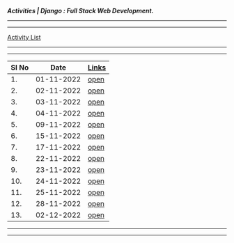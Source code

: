 ___Activities | Django : Full Stack Web Development.___

___
___
[Activity List](./Activity/activity.md)

---
___



| Sl No | Date       | [Links](./Activity)                 |
| ----- | ---------- | ----------------------------------- |
| 1.    | 01-11-2022 | [open](./Activity/Nov/01-11-22-tue) |
| 2.    | 02-11-2022 | [open](./Activity/Nov/02-11-22-wed) |
| 3.    | 03-11-2022 | [open](./Activity/Nov/03-11-22-thu) |
| 4.    | 04-11-2022 | [open](./Activity/Nov/04-11-22-fri) |
| 5.    | 09-11-2022 | [open](./Activity/Nov/09-11-22-wed) |
| 6.    | 15-11-2022 | [open](./Activity/Nov/15-11-22-tue) |
| 7.    | 17-11-2022 | [open](./Activity/Nov/17-11-22-thu) |
| 8.    | 22-11-2022 | [open](./Activity/Nov/22-11-22-tue) |
| 9.    | 23-11-2022 | [open](./Activity/Nov/23-11-22-wed) |
| 10.   | 24-11-2022 | [open](./Activity/Nov/24-11-22-thu) |
| 11.   | 25-11-2022 | [open](./Activity/Nov/25-11-22-fri) |
| 12.   | 28-11-2022 | [open](./Activity/Nov/28-11-22-mon) |
| 13.   | 02-12-2022 | [open](./Activity/Dec/02-12-22-mon) |


---
___
